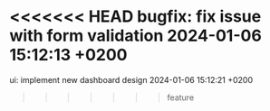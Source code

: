 <<<<<<< HEAD
bugfix: fix issue with form validation 2024-01-06 15:12:13 +0200
=======
ui: implement new dashboard design 2024-01-06 15:12:21 +0200
>>>>>>> feature
